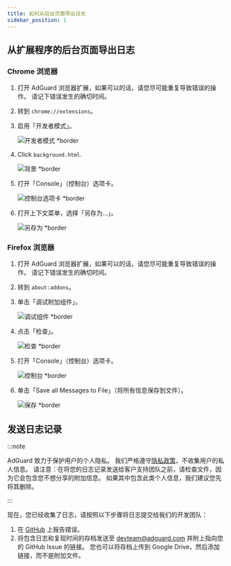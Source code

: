 ```yaml
---
title: 如何从后台页面导出日志
sidebar_position: 1
---
```


## 从扩展程序的后台页面导出日志

### Chrome 浏览器

1. 打开 AdGuard 浏览器扩展，如果可以的话，请您尽可能重复导致错误的操作。 请记下错误发生的确切时间。

2. 转到 `chrome://extensions`。

3. 启用「开发者模式」。

   ![开发者模式 \*border](https://cdn.adguardvpn.com/content/kb/ad_blocker/browser_extension/developer_mode1.png)

4. Click `background.html`.

   ![背景 \*border](https://cdn.adguardvpn.com/content/kb/ad_blocker/browser_extension/background1.png)

5. 打开「Console」（控制台）选项卡。

   ![控制台选项卡 \*border](https://cdn.adguardvpn.com/content/kb/vpn/browser_extension/console.png)

6. 打开上下文菜单，选择「另存为…」。

   ![另存为 \*border](https://cdn.adguardvpn.com/content/kb/vpn/browser_extension/save.png)

### Firefox 浏览器

1. 打开 AdGuard 浏览器扩展，如果可以的话，请您尽可能重复导致错误的操作。 请记下错误发生的确切时间。

2. 转到 `about:addons`。

3. 单击「调试附加组件」。

   ![调试组件 \*border](https://cdn.adguardvpn.com/content/kb/vpn/browser_extension/add-ons.png)

4. 点击「检查」。

   ![检查 \*border](https://cdn.adguardvpn.com/content/kb/vpn/browser_extension/inspect.png)

5. 打开「Console」（控制台）选项卡。

   ![控制台 \*border](https://cdn.adguardvpn.com/content/kb/vpn/browser_extension/ff_console.png)

6. 单击「Save all Messages to File」（将所有信息保存到文件）。

   ![保存 \*border](https://cdn.adguardvpn.com/content/kb/vpn/browser_extension/save-to-file.png)

## 发送日志记录

:::note

AdGuard 致力于保护用户的个人隐私。 我们严格遵守[隐私政策](https://adguard.com/privacy/browser-extension.html)，不收集用户的私人信息。 请注意：在将您的日志记录发送给客户支持团队之前，请检查文件，因为它会包含您不想分享的附加信息。 如果其中包含此类个人信息，我们建议您先将其删除。

:::

现在，您已经收集了日志，请按照以下步骤将日志提交给我们的开发团队：

1. 在 [GitHub](https://github.com/AdguardTeam/AdguardBrowserExtension/issues/new/choose) 上报告错误。
2. 将包含日志和复现时间的存档发送至 devteam@adguard.com 并附上指向您的 GitHub Issue 的链接。 您也可以将存档上传到 Google Drive，然后添加链接，而不是附加文件。
